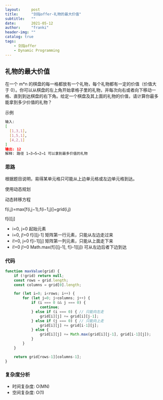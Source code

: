 ```yaml
---
layout:     post
title:      "剑指offer-礼物的最大价值"
subtitle:   ""
date:       2021-05-12
author:     "franki"
header-img: ""
catalog: true
tags:
    - 剑指offer
    - Dynamic Programming
---
```


## 礼物的最大价值

在一个 m*n 的棋盘的每一格都放有一个礼物，每个礼物都有一定的价值（价值大于 0）。你可以从棋盘的左上角开始拿格子里的礼物，并每次向右或者向下移动一格、直到到达棋盘的右下角。给定一个棋盘及其上面的礼物的价值，请计算你最多能拿到多少价值的礼物？

示例

```bash
输入: 
[
  [1,3,1],
  [1,5,1],
  [4,2,1]
]
输出: 12
解释: 路径 1→3→5→2→1 可以拿到最多价值的礼物
```

### 思路

根据题目说明，易得某单元格只可能从上边单元格或左边单元格到达。

使用动态规划

动态转移方程

f(i,j)=max[f(i,j−1),f(i−1,j)]+grid(i,j)

f[i][j]

- i=0, j=0 起始元素
- i=0, j!=0 f[i][j-1] 矩阵第一行元素，只能从左边走过来
- i!=0, j=0 f[i-1][j] 矩阵第一列元素，只能从上面走下来
- i!=0 j!=0 Math.max(f[i][j-1], f[i-1][j]) 可从左边后者下边到达

### 代码

```js
function maxValue(grid) {
    if (!grid) return null;
    const rows = grid.length;
    const columns = grid[0].length;

    for (let i=0; i<rows; i++) {
        for (let j=0; j<columns; j++) {
            if (i === 0 && j === 0) {
                continue;
            } else if (i === 0) { // 只能向左走
                grid[i][j] += grid[i][j-1];
            } else if (j === 0) { // 只能向上走
                grid[i][j] += grid[i-1][j];
            } else {
                grid[i][j] += Math.max(grid[i][j-1], grid[i-1][j]);
            }
        }
    }

    return grid[rows-1][columns-1];
}
```

### 复杂度分析

- 时间复杂度: O(MN)
- 空间复杂度: O(1)
